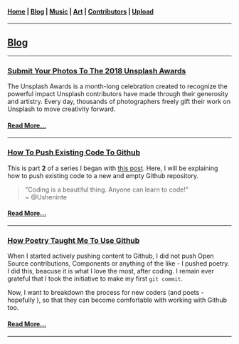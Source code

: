 <head>
  <!-- Favicon -->
  <link rel="shortcut icon" href="../favicon.ico">
  <!-- Emojis -->
  <link href="https://afeld.github.io/emoji-css/emoji.css" rel="stylesheet">
  <!-- Global site tag (gtag.js) - Google Analytics -->
  <script async src="https://www.googletagmanager.com/gtag/js?id=UA-129370470-1"></script>
  <script>
    window.dataLayer = window.dataLayer || [];
    function gtag(){dataLayer.push(arguments);}
    gtag('js', new Date());

    gtag('config', 'UA-129370470-1');
  </script>
</head>

<!-- Main Links -->
#### [Home](../index.md) | [Blog](./index.md) | [Music](../music/index.md) | [Art](../art/index.md) | [Contributors](../contributors.md) | [Upload](../upload.md)

- - -

## <span style="text-decoration: underline">Blog</span>

- - -

### [Submit Your Photos To The 2018 **Unsplash Awards** <i class="em em-camera_with_flash"></i> <i class="em em-camera_with_flash"></i>](./11-17-2018_submit-your-photos-to-the-2018-unsplash-awards/view.md)

The Unsplash Awards is a month-long celebration created to recognize the powerful impact Unsplash contributors have made through their generosity and artistry. Every day, thousands of photographers freely gift their work on Unsplash to move creativity forward.

#### [Read More...](./11-17-2018_submit-your-photos-to-the-2018-unsplash-awards/view.md)

- - -

### [How To Push Existing Code To Github <i class="em em-fire"></i> <i class="em em-fire"></i>](./09-03-2018_how-poetry-taught-me-to-use-github/view.md)

This is part **2** of a series I began with [this post](https://poetrique.github.io/blog/09-03-2018_how-poetry-taught-me-to-use-github/view.html). Here, I will be explaining how to push existing code to a new and empty Github repository.

<blockquote>
  "Coding is a beautiful thing. Anyone can learn to code!"
  <br />
  ~ @Usheninte
  <p> </p>
</blockquote>

#### [Read More...](./10-06-2018_how-to-push-existing-code-to-github/view.md)

- - -

### [How Poetry Taught Me To Use Github <i class="em em-rocket"></i> <i class="em em-rocket"></i>](./09-03-2018_how-poetry-taught-me-to-use-github/view.md)

When I started actively pushing content to Github, I did not push Open Source contributions, Components or anything of the like - I pushed poetry. I did this, beacuse it is what I love the most, after coding. I remain ever grateful that I took the initiative to make my first `git commit`.  

Now, I want to breakdown the process for new coders (and poets - hopefully <i class="em em-smiley"></i>), so that they can become comfortable with working with Github too.

#### [Read More...](./09-03-2018_how-poetry-taught-me-to-use-github/view.md)

- - -